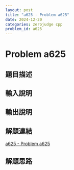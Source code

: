 ```yaml
---
layout: post
title: "a625 - Problem a625"
date: 2024-12-20
categories: zerojudge cpp
problem_id: a625
---
```


# Problem a625

## 題目描述



## 輸入說明



## 輸出說明



## 解題連結

[a625 - Problem a625](https://zerojudge.tw/ShowProblem?problemid=a625)

## 解題思路

